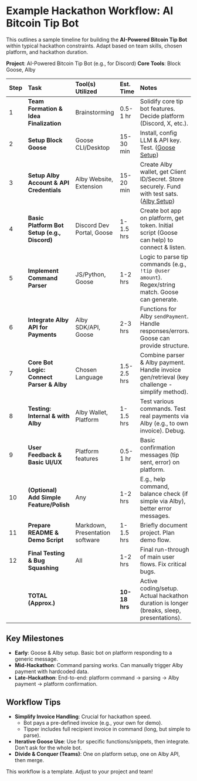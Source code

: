 # Example Hackathon Workflow: AI Bitcoin Tip Bot

This outlines a sample timeline for building the **AI-Powered Bitcoin Tip Bot** within typical hackathon constraints. Adapt based on team skills, chosen platform, and hackathon duration.

**Project**: AI-Powered Bitcoin Tip Bot (e.g., for Discord)
**Core Tools**: Block Goose, Alby

| Step | Task                                       | Tool(s) Utilized                | Est. Time    | Notes                                                                                                   |
| :--- | :----------------------------------------- | :------------------------------ | :----------- | :------------------------------------------------------------------------------------------------------ |
| 1    | **Team Formation & Idea Finalization**     | Brainstorming                   | 0.5-1 hr     | Solidify core tip bot features. Decide platform (Discord, X, etc.).                                       |
| 2    | **Setup Block Goose**                      | Goose CLI/Desktop               | 15-30 min    | Install, config LLM & API key. Test. ([Goose Setup](./Setup-Guides/Goose-Setup.md))                       |
| 3    | **Setup Alby Account & API Credentials**   | Alby Website, Extension         | 15-20 min    | Create Alby wallet, get Client ID/Secret. Store securely. Fund with test sats. ([Alby Setup](./Setup-Guides/Alby-Setup.md)) | TBD: Add estimated time for this step
| 4    | **Basic Platform Bot Setup (e.g., Discord)**| Discord Dev Portal, Goose       | 1-1.5 hrs    | Create bot app on platform, get token. Initial script (Goose can help) to connect & listen.              |
| 5    | **Implement Command Parser**               | JS/Python, Goose                | 1-2 hrs      | Logic to parse tip commands (e.g., `!tip @user amount`). Regex/string match. Goose can generate.      |
| 6    | **Integrate Alby API for Payments**        | Alby SDK/API, Goose             | 2-3 hrs      | Functions for Alby `sendPayment`. Handle responses/errors. Goose can provide structure.                 |
| 7    | **Core Bot Logic: Connect Parser & Alby**  | Chosen Language                 | 1.5-2.5 hrs  | Combine parser & Alby payment. Handle invoice gen/retrieval (key challenge - simplify method).         |
| 8    | **Testing: Internal & with Alby**          | Alby Wallet, Platform           | 1-1.5 hrs    | Test various commands. Test real payments via Alby (e.g., to own invoice). Debug.                     |
| 9    | **User Feedback & Basic UI/UX**            | Platform features               | 0.5-1 hr     | Basic confirmation messages (tip sent, error) on platform.                                              |
| 10   | **(Optional) Add Simple Feature/Polish**   | Any                             | 1-2 hrs      | E.g., help command, balance check (if simple via Alby), better error messages.                            |
| 11   | **Prepare README & Demo Script**           | Markdown, Presentation software | 1-1.5 hrs    | Briefly document project. Plan demo flow.                                                                 |
| 12   | **Final Testing & Bug Squashing**          | All                             | 1-2 hrs      | Final run-through of main user flows. Fix critical bugs.                                                  |
|      | **TOTAL (Approx.)**                        |                                 | **10-18 hrs**| Active coding/setup. Actual hackathon duration is longer (breaks, sleep, presentations).                  |

## Key Milestones

*   **Early**: Goose & Alby setup. Basic bot on platform responding to a generic message.
*   **Mid-Hackathon**: Command parsing works. Can manually trigger Alby payment with hardcoded data.
*   **Late-Hackathon**: End-to-end: platform command -> parsing -> Alby payment -> platform confirmation.

## Workflow Tips

*   **Simplify Invoice Handling**: Crucial for hackathon speed.
    *   Bot pays a pre-defined invoice (e.g., your own for demo).
    *   Tipper includes full recipient invoice in command (long, but simple to parse).
*   **Iterative Goose Use**: Use for specific functions/snippets, then integrate. Don't ask for the whole bot.
*   **Divide & Conquer (Teams)**: One on platform setup, one on Alby API, then merge.

This workflow is a template. Adjust to your project and team!
